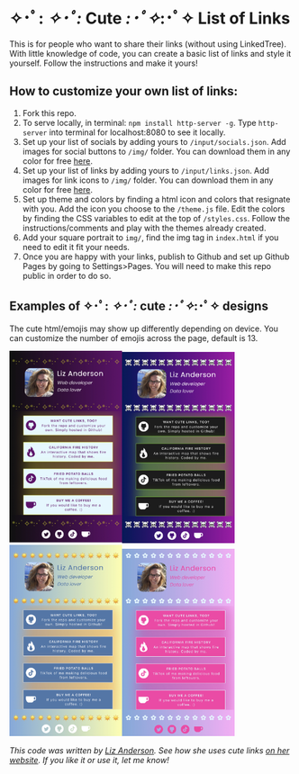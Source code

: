 # ✧･ﾟ: *✧･ﾟ:* Cute *:･ﾟ✧*:･ﾟ✧ List of Links

This is for people who want to share their links (without using LinkedTree). With little knowledge of code, you can create a basic list of links and style it yourself. Follow the instructions and make it yours!

## How to customize your own list of links:

1. Fork this repo.
2. To serve locally, in terminal: `npm install http-server -g`. Type `http-server` into terminal for localhost:8080 to see it locally.
3. Set up your list of socials by adding yours to `/input/socials.json`. Add images for social buttons to `/img/` folder. You can download them in any color for free [here](https://www.iconsdb.com/).
4. Set up your list of links by adding yours to `/input/links.json`. Add images for link icons to `/img/` folder. You can download them in any color for free [here](https://www.iconsdb.com/).
5. Set up theme and colors by finding a html icon and colors that resignate with you. Add the icon you choose to the `/theme.js` file. Edit the colors by finding the CSS variables to edit at the top of `/styles.css`. Follow the instructions/comments and play with the themes already created.
6. Add your square portrait to `img/`, find the img tag in `index.html` if you need to edit it fit your needs.
7. Once you are happy with your links, publish to Github and set up Github Pages by going to Settings>Pages. You will need to make this repo public in order to do so.

## Examples of ✧･ﾟ: *✧･ﾟ:* cute *:･ﾟ✧*:･ﾟ✧ designs

The cute html/emojis may show up differently depending on device. You can customize the number of emojis across the page, default is 13.

<img src="https://github.com/witcheswhocode/cute-links/blob/trunk/img/cute_links_0.jpg?raw=true" width="200" alt="glitter layout"><img src="https://github.com/witcheswhocode/cute-links/blob/trunk/img/cute_links_1.jpg?raw=true" width="200" alt="skull layout"><img src="https://github.com/witcheswhocode/cute-links/blob/trunk/img/cute_links_2.jpg?raw=true" width="200" alt="sun layout"><img src="https://github.com/witcheswhocode/cute-links/blob/trunk/img/cute_links_3.jpg?raw=true" width="200" alt="flower layout">

*This code was written by [Liz Anderson](https://twitter.com/witcheswhocode). See how she uses cute links [on her website](https://lizanderson.dev). If you like it or use it, let me know!*
